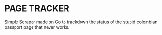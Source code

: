 # PAGE TRACKER

Simple Scraper made on Go to trackdown the status of the stupid colombian passport page that never works.
